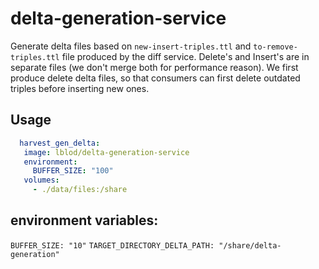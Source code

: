 # delta-generation-service

Generate delta files based on `new-insert-triples.ttl` and `to-remove-triples.ttl` file produced by the diff service.
Delete's and Insert's are in separate files (we don't merge both for performance reason).
We first produce delete delta files, so that consumers can first delete outdated triples before inserting new ones.

## Usage

```yml
  harvest_gen_delta:
   image: lblod/delta-generation-service
   environment:
     BUFFER_SIZE: "100"
   volumes:
     - ./data/files:/share
```

## environment variables:

`BUFFER_SIZE: "10"`
`TARGET_DIRECTORY_DELTA_PATH: "/share/delta-generation"`


